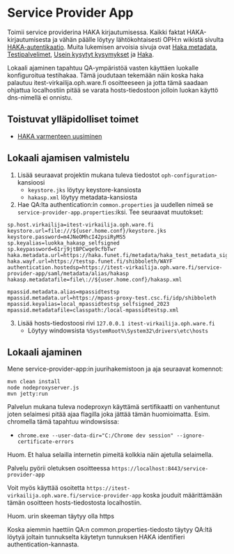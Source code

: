 Service Provider App
=
Toimii service providerina HAKA kirjautumisessa. Kaikki faktat HAKA-kirjautumisesta ja vähän päälle löytyy
lähtökohtaisesti OPH:n wikistä sivulta [HAKA-autentikaatio](https://wiki.eduuni.fi/display/OPHSS/HAKA-autentikaatio).
Muita lukemisen arvoisia sivuja ovat [Haka metadata](https://wiki.eduuni.fi/display/CSCHAKA/Haka+metadata),
[Testipalvelimet](https://wiki.eduuni.fi/display/CSCHAKA/Testipalvelimet),
[Usein kysytyt kysymykset](https://wiki.eduuni.fi/display/CSCHAKA/Usein+kysytyt+kysymykset)
ja [Haka](https://wiki.eduuni.fi/display/OPHPALV/Haka).

Lokaali ajaminen tapahtuu QA-ympäristöä vasten käyttäen luokalle konfiguroitua testihakaa. Tämä joudutaan tekemään näin koska haka palautuu itest-virkailija.oph.ware.fi osoitteeseen ja jotta tämä saadaan ohjattua localhostiin pitää se varata hosts-tiedostoon jolloin luokan käyttö dns-nimellä ei onnistu. 

Toistuvat ylläpidolliset toimet
-
* [HAKA varmenteen uusiminen](haka-varmenteen-uusiminen.md)

Lokaali ajamisen valmistelu
-
1) Lisää seuraavat projektin mukana tuleva tiedostot `oph-configuration`-kansioosi
   * `keystore.jks` löytyy keystore-kansiosta
   * `hakasp.xml` löytyy metadata-kansiosta
2) Hae QA:lta authentication:in `common.properties` ja uudellen nimeä se `service-provider-app.properties`:iksi. Tee seuraavat muutokset:
```
sp.host.virkailija=itest-virkailija.oph.ware.fi
keystore.url=file:///${user.home.conf}/keystore.jks
keystore.password=m4JNeOMhcI42psiRyMS5
sp.keyalias=luokka_hakasp_selfsigned
sp.keypassword=61rj9jtBPCwqe9cfbTwr
haka.metadata.url=https://haka.funet.fi/metadata/haka_test_metadata_signed.xml
haka.wayf.url=https://testsp.funet.fi/shibboleth/WAYF
authentication.hostedsp=https://itest-virkailija.oph.ware.fi/service-provider-app/saml/metadata/alias/hakasp
hakasp.metadatafile=file\://${user.home.conf}/hakasp.xml

mpassid.metadata.alias=mpassidtestsp
mpassid.metadata.url=https://mpass-proxy-test.csc.fi/idp/shibboleth
mpassid.keyalias=local_mpassidtestsp_selfsigned_2023
mpassid.metadatafile=classpath:/local-mpassidtestsp.xml
```
3) Lisää hosts-tiedostoosi rivi `127.0.0.1 itest-virkailija.oph.ware.fi` 
   * Löytyy windowsista `%SystemRoot%\System32\drivers\etc\hosts`
   
Lokaali ajaminen
-
Mene service-provider-app:in juurihakemistoon ja aja seuraavat komennot:

    mvn clean install
    node nodeproxyserver.js
    mvn jetty:run
Palvelun mukana tuleva nodeproxyn käyttämä sertifikaatti on vanhentunut joten selaimesi pitää ajaa flagilla joka jättää tämän huomioimatta. Esim. chromella tämä tapahtuu windowsissa:
* `chrome.exe --user-data-dir="C:/Chrome dev session" --ignore-certificate-errors`
 
Huom. Et halua selailla internetin pimeitä kolkkia näin ajetulla selaimella.

Palvelu pyörii oletuksen osoitteessa `https://localhost:8443/service-provider-app` 

Voit myös käyttää osoitetta `https://itest-virkailija.oph.ware.fi/service-provider-app` koska jouduit määrittämään tämän osoitteen hosts-tiedostosta localhostiin.

Huom. urin skeeman täytyy olla https

Koska aiemmin haettiin QA:n common.properties-tiedosto täytyy QA:ltä löytyä joltain tunnukselta käytetyn tunnuksen HAKA identifieri authentication-kannasta.
